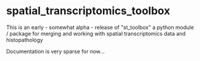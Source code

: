 # spatial_transcriptomics_toolbox

This is an early - somewhat alpha - release of "st_toolbox" a python module / package for merging and working with spatial transcriptomics data and histopathology

Documentation is very sparse for now...